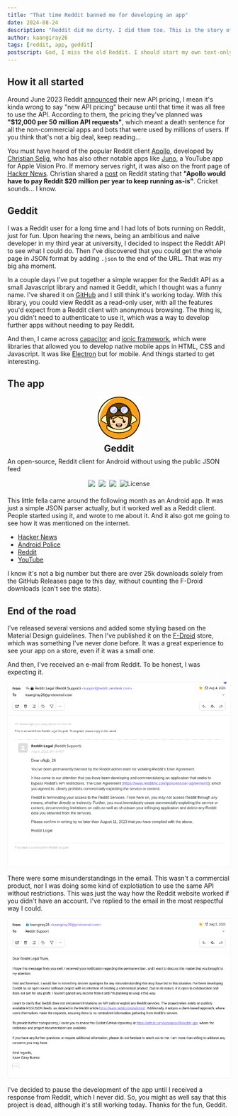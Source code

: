```yaml
---
title: "That time Reddit banned me for developing an app"
date: 2024-08-24
description: "Reddit did me dirty. I did them too. This is the story of how I got a permanent ban from Reddit for developing a non-commercial open-source client called Geddit."
author: kaangiray26
tags: [reddit, app, geddit]
postscript: God, I miss the old Reddit. I should start my own text-only social media platform based on Markdown. Maybe I'll call it "Markit", and demand $30k per year for the API. Maybe I should just "forgetaboutit"...
---
```


## How it all started

Around June 2023 Reddit [announced](https://arstechnica.com/gadgets/2023/06/reddit-api-changes-are-imminent-heres-whats-happening-to-your-favorite-apps/) their new API pricing, I mean it's kinda wrong to say "new API pricing" because until that time it was all free to use the API. According to them, the pricing they've planned was **"$12,000 per 50 million API requests"**, which meant a death sentence for all the non-commercial apps and bots that were used by millions of users. If you think that's not a big deal, keep reading...

You must have heard of the popular Reddit client [Apollo](https://apolloapp.io/), developed by [Christian Selig](https://christianselig.com/), who has also other notable apps like [Juno](https://junoapp.co/), a YouTube app for Apple Vision Pro. If memory serves right, it was also on the front page of [Hacker News](https://news.ycombinator.com/item?id=39225004). Christian shared a [post](https://redd.it/13ws4w3) on Reddit stating that **"Apollo would have to pay Reddit $20 million per year to keep running as-is"**. Cricket sounds... I know.

## Geddit

I was a Reddit user for a long time and I had lots of bots running on Reddit, just for fun. Upon hearing the news, being an ambitious and naive developer in my third year at university, I decided to inspect the Reddit API to see what I could do. Then I've discovered that you could get the whole page in JSON format by adding `.json` to the end of the URL. That was my big aha moment.

In a couple days I've put together a simple wrapper for the Reddit API as a small Javascript library and named it Geddit, which I thought was a funny name. I've shared it on [GitHub](https://github.com/kaangiray26/geddit) and I still think it's working today. With this library, you could view Reddit as a read-only user, with all the features you'd expect from a Reddit client with anonymous browsing. The thing is, you didn't need to authenticate to use it, which was a way to develop further apps without needing to pay Reddit.

And then, I came across [capacitor](https://capacitorjs.com/) and [ionic framework](https://ionicframework.com/), which were libraries that allowed you to develop native mobile apps in HTML, CSS and Javascript. It was like [Electron](https://www.electronjs.org/) but for mobile. And things started to get interesting.

## The app

<section>
    <a href="https://github.com/kaangiray26/geddit-app" class="repo-link">
        <div class="repo">
            <img src="/assets/images/geddit.png">
            <h1>Geddit</h1>
            <p>An open-source, Reddit client for Android without using the public JSON feed</p>
            <div class="badges">
                <img src="https://img.shields.io/github/stars/kaangiray26/geddit-app?style=flat">
                <img src="https://img.shields.io/github/issues/kaangiray26/geddit-app?style=flat">
                <img src="https://img.shields.io/github/forks/kaangiray26/geddit-app?style=flat">
                <img alt="License" src="https://img.shields.io/github/license/kaangiray26/geddit-app.svg?style=flat">
            </div>
        </div>
    </a>
</section>

This little fella came around the following month as an Android app. It was just a simple JSON parser actually, but it worked well as a Reddit client. People started using it, and wrote to me about it. And it also got me going to see how it was mentioned on the internet.

- [Hacker News](https://news.ycombinator.com/item?id=36690895)
- [Android Police](https://www.androidpolice.com/geddit-free-reddit-app-for-android/)
- [Reddit](https://redd.it/14xhc8g)
- [YouTube](https://www.youtube.com/watch?v=L0S6D5TbimA)

I know it's not a big number but there are over 25k downloads solely from the GitHub Releases page to this day, without counting the F-Droid downloads (can't see the stats).

## End of the road

I've released several versions and added some styling based on the Material Design guidelines. Then I've published it on the [F-Droid](https://f-droid.org/en/) store, which was something I've never done before. It was a great experience to see your app on a store, even if it was a small one.

And then, I've received an e-mail from Reddit. To be honest, I was expecting it.

![Reddit email 1](/assets/images/reddit-email-1.png)

There were some misunderstandings in the email. This wasn't a commercial product, nor I was doing some kind of explotiation to use the same API without restrictions. This was just the way how the Reddit website worked if you didn't have an account. I've replied to the email in the most respectful way I could.

![Reddit email 2](/assets/images/reddit-email-2.png)

I've decided to pause the development of the app until I received a response from Reddit, which I never did. So, you might as well say that this project is dead, although it's still working today. Thanks for the fun, Geddit.

<style module>
section > a {
    color: unset;
    text-decoration: none;
    display: block;
}

.repo {
    display: flex;
    flex-direction: column;
    align-items: center;
    gap: 0.5rem;
}

.repo > *{
    margin: 0;
}

.repo h1{
    color: unset;
    font-weight: 700;
}

.repo > img {
    height: 96px;
    width: auto;
    box-shadow: none;
    border-radius:unset;
}

.repo .badges{
    display: flex;
    flex-wrap: wrap;
    gap: 0.5rem;
    margin-top: 0.5rem;
    justify-content: center;
}

.repo .badges img{
    height: 24px;
    width: auto;
}
</style>
